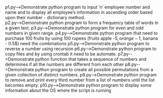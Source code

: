 p1.py-->Demonstrate python program to input ‘n’ employee number and name and to display all employee’s information in ascending order based upon their number - dictionary method.  
p2.py-->Demonstrate python program to form a frequency table of words in a given text.
p3.py-->Demonstrate python program for even and odd numbers in given range.
p4.py-->Demonstrate python program that need to purchase 100 fruits by using 100 rupees (fruits apple -5$, orange - 1$, banana - 0.5$) need the combinations
p5.py-->Demonstrate python program to reverse a number using recursion
p6.py-->Demonstrate python program to copy files and by using crontab it need to be automate.
p7.py-->Demonstrate python function that takes a sequence of numbers and determines if all the numbers are different from each other
p8.py-->Demonstrate python program to create all possible permutations from a given collection of distinct numbers.
p9.py-->Demonstrate python program to remove and print every third number from a list of numbers until the list becomes empty.
p10.py-->Demonstrate python program to display some information about the OS where the script is running
